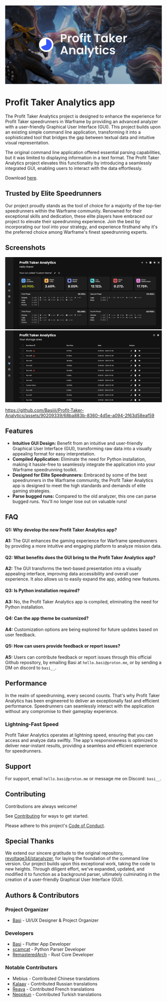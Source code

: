 ![project header](assets/PT_Analytics.png)

# Profit Taker Analytics app

The Profit Taker Analytics project is designed to enhance the experience for Profit Taker speedrunners in Warframe by providing an advanced analyzer with a user-friendly Graphical User Interface (GUI). This project builds upon an existing simple command line application, transforming it into a sophisticated tool that bridges the gap between textual data and intuitive visual representation.

The original command line application offered essential parsing capabilities, but it was limited to displaying information in a text format. The Profit Taker Analytics project elevates this functionality by introducing a seamlessly integrated GUI, enabling users to interact with the data effortlessly.

Download [here](https://basi.is-a.dev/pta/).

## Trusted by Elite Speedrunners

Our project proudly stands as the tool of choice for a majority of the top-tier speedrunners within the Warframe community. Renowned for their exceptional skills and dedication, these elite players have embraced our project to elevate their speedrunning experience. Join the best by incorporating our tool into your strategy, and experience firsthand why it's the preferred choice among Warframe's finest speedrunning experts.

## Screenshots

![home page](assets/home_screen.png)
![storage page](assets/storage_screen.png)



https://github.com/Basiiii/Profit-Taker-Analytics/assets/90209339/68ba883b-8360-4d5e-a094-2f63d58eaf59


## Features

- **Intuitive GUI Design:** Benefit from an intuitive and user-friendly Graphical User Interface (GUI), transforming raw data into a visually appealing format for easy interpretation.
- **Compiled Application:** Eliminate the need for Python installation, making it hassle-free to seamlessly integrate the application into your Warframe speedrunning toolkit.
- **Designed for Elite Speedrunners:** Embraced by some of the best speedrunners in the Warframe community, the Profit Taker Analytics app is designed to meet the high standards and demands of elite gaming strategies.
- **Parse bugged runs:** Compared to the old analyzer, this one can parse bugged runs. You'll no longer lose out on valuable runs!

## FAQ

#### Q1: Why develop the new Profit Taker Analytics app?

**A1:** The GUI enhances the gaming experience for Warframe speedrunners by providing a more intuitive and engaging platform to analyze mission data.

#### Q2: What benefits does the GUI bring to the Profit Taker Analytics app?

**A2:** The GUI transforms the text-based presentation into a visually appealing interface, improving data accessibility and overall user experience. It also allows us to easily expand the app, adding new features.

#### Q3: Is Python installation required?

**A3:** No, the Profit Taker Analytics app is compiled, eliminating the need for Python installation.

#### Q4: Can the app theme be customized?

**A4:** Customization options are being explored for future updates based on user feedback.

#### Q5: How can users provide feedback or report issues?

**A5:** Users can contribute feedback or report issues through this official Github repository, by emailing Basi at `hello.basi@proton.me`, or by sending a DM on discord to `basi__`.

## Performance

In the realm of speedrunning, every second counts. That's why Profit Taker Analytics has been engineered to deliver an exceptionally fast and efficient performance. Speedrunners can seamlessly interact with the application without any compromise to their gameplay experience.

### Lightning-Fast Speed

Profit Taker Analytics operates at lightning speed, ensuring that you can access and analyze data swiftly. The app's responsiveness is optimized to deliver near-instant results, providing a seamless and efficient experience for speedrunners.

## Support

For support, email `hello.basi@proton.me` or message me on Discord: `basi__`.

## Contributing

Contributions are always welcome!

See [Contributing](CONTRIBUTING.md) for ways to get started.

Please adhere to this project's [Code of Conduct](CODE_OF_CONDUCT.md).

## Special Thanks

We extend our sincere gratitude to the original repository, [revoltage34/ptanalyzer](https://github.com/revoltage34/ptanalyzer), for laying the foundation of the command line version. Our project builds upon this exceptional work, taking the code to new heights. Through diligent effort, we've expanded, updated, and modified it to function as a background parser, ultimately culminating in the creation of a user-friendly Graphical User Interface (GUI).

## Authors & Contributors

### Project Organizer

- [Basi](https://github.com/Basiiii) - UI/UX Designer & Project Organizer

### Developers

- [Basi](https://github.com/Basiiii) - Flutter App Developer
- [scamcat](https://github.com/ScamCatt) - Python Parser Developer
- [RemasteredArch](https://remasteredarch.net/) - Rust Core Developer

### Notable Contributors

- Mebius - Contributed Chinese translations
- [Kalaay](https://github.com/KalaayPT) - Contributed Russian translations
- [Reava](https://github.com/Reava) - Contributed French translations
- [Neppkun](https://github.com/Neppkun) - Contributed Turkish translations
